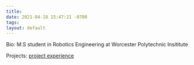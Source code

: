```yaml
---
title: 
date: 2021-04-18 15:47:21 -0700
tags:
layout: default
---
```


Bio:
M.S student in Robotics Engineering at Worcester Polytechnic Insititute

Projects:
[project experience](project.md)


